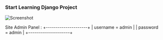 ### Start Learning Django Project

![Screenshot](./Start_Learning.jpg)

Site Admin Panel : 
+---------------------+
| username = admin |
| password = admin |
+---------------------+